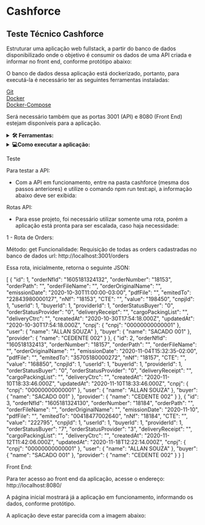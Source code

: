 # Cashforce

## Teste Técnico Cashforce

Estruturar uma aplicação web fullstack, a partir do banco de dados disponibilizado onde o objetivo é consumir os dados de uma API criada e informar no front end, conforme protótipo abaixo:
 
 
O banco de dados dessa aplicação está dockerizado, portanto, para executá-la é necessário ter as seguintes ferramentas instaladas: <br>

<a href="https://git-scm.com/book/en/v2/Getting-Started-Installing-Git">Git</a><br>
<a href="https://docs.docker.com/get-docker/">Docker</a><br>
<a href="https://docs.docker.com/compose/install/">Docker-Compose</a><br>

Será necessário também que as portas 3001 (API) e 8080 (Front End) estejam disponíveis para a aplicação.
 
<details>
  <summary>
  <strong>🛠 Ferramentas:</strong>
  </summary> <br>
  
  <summary>
  <strong>Front End:</strong>
  </summary>
  <a href="https://vuejs.org/guide/introduction.html">Vue</a><br>
  <a href="https://www.javascript.com/">JavaScript</a><br>
  <a href="https://axios-http.com/ptbr/docs/intro">Axios</a><br>
  <a href="https://date-fns.org/">Date-fns</a><br>
<br>
 <summary>
 <strong>Back End:</strong>
 </summary>
 <a href="https://nodejs.org/pt-br/">Node</a><br>
 <a href="https://www.javascript.com/">JavaScript</a><br>
 <a href="https://expressjs.com/pt-br/">Express</a><br>
 <a href="https://sequelize.org/">Sequelize</a><br>
 <a href="https://github.com/sequelize/sequelize-auto">Sequelize Auto</a><br>
 <a href="https://developer.mozilla.org/pt-BR/docs/Web/HTTP/CORS">Cors</a><br>
 <a href="https://www.mysql.com/">MySQL</a><br>
 <a href="https://www.npmjs.com/package/http-status-codes">HTTP Status Codes</a><br>
 <br>
 <summary>
 <strong>Teste da API:</strong>
 </summary>
 <a href="https://www.chaijs.com/">Chai</a><br>
 <a href="https://sinonjs.org/">Sinon</a><br>
 <a href="https://mochajs.org/">Mocha</a><br>
 
 </details>
 
 <details>
 <summary>
 <strong>💻Como executar a aplicação:</strong>
 </summary><br>
 1. Clone o repositório

  - Use o comando: `git clone https://github.com/tryber/sd-019-c-project-car-shop.git`.
  - Entre na pasta do repositório que você acabou de clonar:
    - `cd cashforce`
 
 2 - Entre na pasta cashforce, utilizando cd cashforce e utilize o comando npm run install:all
 
 3 - Agora, utilize o comando npm run start:docker (você precisa estar com o docker aberto e funcionando)
 
 4 - Para criar e popular o banco de dados, vamos utilizar o comando npm run start:db
 
 5 - Agora, vamos subir a API npm run start:api
 
 6 - Por último, vamos subir o front. Para isso, abra um novo terminal, acesse a pasta cashforce (mesma dos passos anteriores) e utilize o código npm run start:app.
 
 Com isso, teremos a API, rodando em localhost:3001 e a exibição no front end em localhost:8080.
 
 </details>
 
Teste

Para testar a API:
 
 - Com a API em funcionamento, entre na pasta cashforce (mesma dos passos anteriores) e utilize o comando npm run test:api, a informação abaixo deve ser exibida:
 
 Rotas API:
 
 - Para esse projeto, foi necessário utilizar somente uma rota, porém a aplicação está pronta para ser escalada, caso haja necessidade:
 
 1 - Rota de Orders:
 
 Método: get
 Funcionalidade: Requisição de todas as orders cadastradas no banco de dados
 url: http://localhost:3001/orders
 
 Essa rota, inicialmente, retorna o seguinte JSON:
 
 [
    {
        "id": 1,
        "orderNfId": "1605181324132",
        "orderNumber": "18153",
        "orderPath": "",
        "orderFileName": "",
        "orderOriginalName": "",
        "emissionDate": "2020-10-30T11:00:00-03:00",
        "pdfFile": "",
        "emitedTo": "22843980000127",
        "nNf": "18153",
        "CTE": "",
        "value": "198450",
        "cnpjId": 1,
        "userId": 1,
        "buyerId": 1,
        "providerId": 1,
        "orderStatusBuyer": "0",
        "orderStatusProvider": "0",
        "deliveryReceipt": "",
        "cargoPackingList": "",
        "deliveryCtrc": "",
        "createdAt": "2020-10-30T17:54:18.000Z",
        "updatedAt": "2020-10-30T17:54:18.000Z",
        "cnpj": {
            "cnpj": "00000000000001"
        },
        "user": {
            "name": "ALLAN SOUZA"
        },
        "buyer": {
            "name": "SACADO 001"
        },
        "provider": {
            "name": "CEDENTE 002"
        }
    },
    {
        "id": 2,
        "orderNfId": "160518132413",
        "orderNumber": "18157",
        "orderPath": "",
        "orderFileName": "",
        "orderOriginalName": "",
        "emissionDate": "2020-11-04T15:32:35-02:00",
        "pdfFile": "",
        "emitedTo": "35705180000272",
        "nNf": "18157",
        "CTE": "",
        "value": "168850",
        "cnpjId": 1,
        "userId": 1,
        "buyerId": 1,
        "providerId": 1,
        "orderStatusBuyer": "0",
        "orderStatusProvider": "0",
        "deliveryReceipt": "",
        "cargoPackingList": "",
        "deliveryCtrc": "",
        "createdAt": "2020-11-10T18:33:46.000Z",
        "updatedAt": "2020-11-10T18:33:46.000Z",
        "cnpj": {
            "cnpj": "00000000000001"
        },
        "user": {
            "name": "ALLAN SOUZA"
        },
        "buyer": {
            "name": "SACADO 001"
        },
        "provider": {
            "name": "CEDENTE 002"
        }
    },
    {
        "id": 3,
        "orderNfId": "1605181324130",
        "orderNumber": "18184",
        "orderPath": "",
        "orderFileName": "",
        "orderOriginalName": "",
        "emissionDate": "2020-11-10",
        "pdfFile": "",
        "emitedTo": "00418477002640",
        "nNf": "18184",
        "CTE": "",
        "value": "222795",
        "cnpjId": 1,
        "userId": 1,
        "buyerId": 1,
        "providerId": 1,
        "orderStatusBuyer": "7",
        "orderStatusProvider": "3",
        "deliveryReceipt": "",
        "cargoPackingList": "",
        "deliveryCtrc": "",
        "createdAt": "2020-11-12T11:42:06.000Z",
        "updatedAt": "2020-11-18T12:22:14.000Z",
        "cnpj": {
            "cnpj": "00000000000001"
        },
        "user": {
            "name": "ALLAN SOUZA"
        },
        "buyer": {
            "name": "SACADO 001"
        },
        "provider": {
            "name": "CEDENTE 002"
        }
    }
]
 
Front End:

Para ter acesso ao front end da aplicação, acesse o endereço: http://localhost:8080/ 

A página inicial mostrará já a aplicação em funcionamento, informando os dados, conforme protótipo.

A aplicação deve estar parecida com a imagem abaixo:

 
